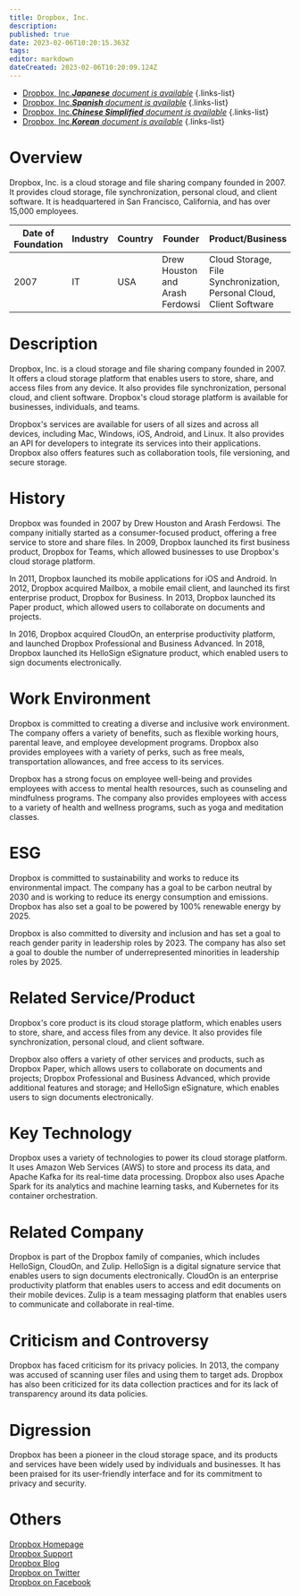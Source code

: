 ```yaml
---
title: Dropbox, Inc.
description: 
published: true
date: 2023-02-06T10:20:15.363Z
tags: 
editor: markdown
dateCreated: 2023-02-06T10:20:09.124Z
---
```


- [Dropbox, Inc.***Japanese** document is available*](/ja/Knowledge-base/Dictionary/Company/dropbox-inc-)
{.links-list}
- [Dropbox, Inc.***Spanish** document is available*](/es/Knowledge-base/Dictionary/Company/dropbox-inc-)
{.links-list}
- [Dropbox, Inc.***Chinese Simplified** document is available*](/zh/Knowledge-base/Dictionary/Company/dropbox-inc-)
{.links-list}
- [Dropbox, Inc.***Korean** document is available*](/ko/Knowledge-base/Dictionary/Company/dropbox-inc-)
{.links-list}


# Overview

Dropbox, Inc. is a cloud storage and file sharing company founded in 2007. It provides cloud storage, file synchronization, personal cloud, and client software. It is headquartered in San Francisco, California, and has over 15,000 employees.

| Date of Foundation | Industry | Country | Founder | Product/Business | Number of Employees | Location of Headquarters | Company Website |
|-------------------|---------|--------|--------|------------------|--------------------|------------------------|------------------|
| 2007              | IT      | USA    | Drew Houston and Arash Ferdowsi | Cloud Storage, File Synchronization, Personal Cloud, Client Software | 15,000 | San Francisco, California | [dropbox.com](https://www.dropbox.com/) |

# Description

Dropbox, Inc. is a cloud storage and file sharing company founded in 2007. It offers a cloud storage platform that enables users to store, share, and access files from any device. It also provides file synchronization, personal cloud, and client software. Dropbox's cloud storage platform is available for businesses, individuals, and teams.

Dropbox's services are available for users of all sizes and across all devices, including Mac, Windows, iOS, Android, and Linux. It also provides an API for developers to integrate its services into their applications. Dropbox also offers features such as collaboration tools, file versioning, and secure storage.

# History

Dropbox was founded in 2007 by Drew Houston and Arash Ferdowsi. The company initially started as a consumer-focused product, offering a free service to store and share files. In 2009, Dropbox launched its first business product, Dropbox for Teams, which allowed businesses to use Dropbox's cloud storage platform.

In 2011, Dropbox launched its mobile applications for iOS and Android. In 2012, Dropbox acquired Mailbox, a mobile email client, and launched its first enterprise product, Dropbox for Business. In 2013, Dropbox launched its Paper product, which allowed users to collaborate on documents and projects.

In 2016, Dropbox acquired CloudOn, an enterprise productivity platform, and launched Dropbox Professional and Business Advanced. In 2018, Dropbox launched its HelloSign eSignature product, which enabled users to sign documents electronically.

# Work Environment

Dropbox is committed to creating a diverse and inclusive work environment. The company offers a variety of benefits, such as flexible working hours, parental leave, and employee development programs. Dropbox also provides employees with a variety of perks, such as free meals, transportation allowances, and free access to its services.

Dropbox has a strong focus on employee well-being and provides employees with access to mental health resources, such as counseling and mindfulness programs. The company also provides employees with access to a variety of health and wellness programs, such as yoga and meditation classes.

# ESG

Dropbox is committed to sustainability and works to reduce its environmental impact. The company has a goal to be carbon neutral by 2030 and is working to reduce its energy consumption and emissions. Dropbox has also set a goal to be powered by 100% renewable energy by 2025.

Dropbox is also committed to diversity and inclusion and has set a goal to reach gender parity in leadership roles by 2023. The company has also set a goal to double the number of underrepresented minorities in leadership roles by 2025.

# Related Service/Product

Dropbox's core product is its cloud storage platform, which enables users to store, share, and access files from any device. It also provides file synchronization, personal cloud, and client software.

Dropbox also offers a variety of other services and products, such as Dropbox Paper, which allows users to collaborate on documents and projects; Dropbox Professional and Business Advanced, which provide additional features and storage; and HelloSign eSignature, which enables users to sign documents electronically.

# Key Technology

Dropbox uses a variety of technologies to power its cloud storage platform. It uses Amazon Web Services (AWS) to store and process its data, and Apache Kafka for its real-time data processing. Dropbox also uses Apache Spark for its analytics and machine learning tasks, and Kubernetes for its container orchestration.

# Related Company

Dropbox is part of the Dropbox family of companies, which includes HelloSign, CloudOn, and Zulip. HelloSign is a digital signature service that enables users to sign documents electronically. CloudOn is an enterprise productivity platform that enables users to access and edit documents on their mobile devices. Zulip is a team messaging platform that enables users to communicate and collaborate in real-time.

# Criticism and Controversy

Dropbox has faced criticism for its privacy policies. In 2013, the company was accused of scanning user files and using them to target ads. Dropbox has also been criticized for its data collection practices and for its lack of transparency around its data policies.

# Digression

Dropbox has been a pioneer in the cloud storage space, and its products and services have been widely used by individuals and businesses. It has been praised for its user-friendly interface and for its commitment to privacy and security.

# Others

[Dropbox Homepage](https://www.dropbox.com/)  
[Dropbox Support](https://www.dropbox.com/support)  
[Dropbox Blog](https://blog.dropbox.com/)  
[Dropbox on Twitter](https://twitter.com/dropbox)  
[Dropbox on Facebook](https://www.facebook.com/dropbox)